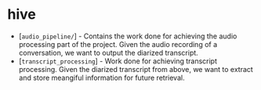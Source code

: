 # hive
- [`audio_pipeline/`] - Contains the work done for achieving the audio processing part of the project. Given the audio recording of a conversation, we want to output the diarized transcript.
- [`transcript_processing`] - Work done for achieving transcript processing. Given the diarized transcript from above, we want to extract and store meangiful information for future retrieval.
